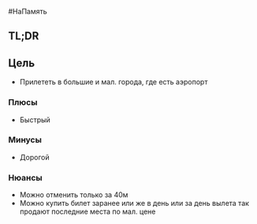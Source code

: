 #НаПамять
## TL;DR 

## Цель
- Прилететь в большие и мал. города, где есть аэропорт

### Плюсы
- Быстрый

### Минусы
- Дорогой

### Нюансы
- Можно отменить только за 40м
- Можно купить билет заранее или же в день или за день вылета так продают последние места по мал. цене

